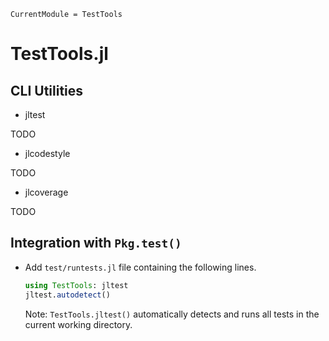 ```@meta
CurrentModule = TestTools
```

# TestTools.jl

## CLI Utilities

* jltest

TODO

* jlcodestyle

TODO

* jlcoverage

TODO

## Integration with `Pkg.test()`

* Add `test/runtests.jl` file containing the following lines.

  ```julia
  using TestTools: jltest
  jltest.autodetect()
  ```

  Note: `TestTools.jltest()` automatically detects and runs all tests in the current
  working directory.
